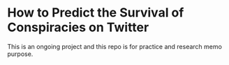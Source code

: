 # How to Predict the Survival of Conspiracies on Twitter

This is an ongoing project and this repo is for practice and research memo purpose. 

